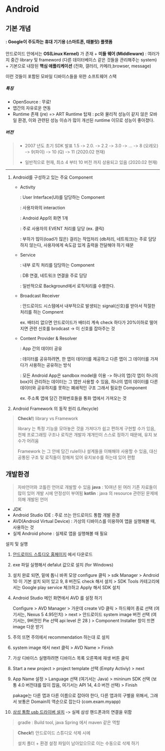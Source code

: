 # Android

## 기본 개념

#### : Google이 주도하는 휴대 기기용 (스마트폰, 태블릿) 플랫폼

안드로이드 안에서는 **OS(Linux Kernel)** 가 존재
                       +
**미들 웨어 (Middleware)** : 여러가지 중간 library 및 frameword (다른 데이터베이스 같은 것들을 관리해주는 system)
                       +
기본으로 내장된 **핵심 애플리케이션** (전화, 갤러리, 카메라,browser, message)

이런 것들이 포함된 모바일 디바이스들을 위한 소프트웨어 스택

##### 특징

* OpenSource : 무료!
* 앱간의 자유로운 연동
* Runtime 존재 (jre) => ART Runtime 탑재 : pc와 물리적 성능이 같지 않은 모바일 환경, 이와 관련된 성능 이슈가 많이 개선된 runtime 이므로 성능이 좋아졌다.

##### 버전

> * 2007 년도 초기 SDK 발표
>   1.5 -> 2.0. -> 2.2 -> 3.0 -> ... -> 8 (오레오) -> 9(파이) -> 10 (Q) -> 11 (2020.02 현재)
>
> * 일반적으로 현재, 최소 4 부터 10 버전 까지 상용되고 있음 (2020.02 현재)



---



1. Android를 구성하고 있는 주요 Component
   * Activity

     : User Interface(UI)를 담당하는 Component 

     : 사용자와의 interaction

     : Android App의 화면 1개

     : 주로 사용자의 EVENT 처리를 담당 (ex. 클릭)

     : 부하가 많이(load가 많은) 걸리는 작업처리 (db처리, 네트워크)는 주로 담당하지 않는다, 사용자에게 속도감 있게 출력을 전달해야 하기 때문

   * Service

     : 내부 로직 처리를 담당하는 Component

     : DB 연결, 네트워크 연결을 주로 담당

     : 일반적으로 Background에서 로직처리를 수행한다.

   * Broadcast Receiver

     : 안드로이드 시스템에서 내부적으로 발생되는 signal(신호)를 받아서 적절한 처리를 하는 Compnent 

     ex. 배터리 없으면 안드로이드가 배터리 계속 check 하다가 20%이하로 떨어지면 관련 신호를 brodcast -> 이 신호를 잡아주는 것

   * Content Provider & Resolver

     :  App 간의 데이터 공유

     : 데이터를 공유하려면, 한 앱이 데이터를 제공하고 다른 앱이 그 데이터를 가져다가 사용하는 공유하는 방식

     : 모든 Android App은 sandbox model을 이용 -> 하나의 앱(각 앱이 하나의 box)이 관리하는 데이터는 그 앱만 사용할 수 있음, 하나의 앱의 데이터를 다른 데이터와 공유하지를 못하는 폐쇄적인 구조 그래서 필요한 Component

     ex. 주소록 앱에 담긴 전화번호들을 통화 앱에서 가져오는 것

     

2. Android Framework 의 동작 원리 (Lifecycle)

   

> **Check!**)  library vs Framework
>
> library 는 특정 기능을  모아놓은 것을 가져다가 쉽고 편하게 구현할 수가 있음, 전체 프로그래밍 구조나 로직은 개발자 걔개인이 스스로 정하기 때문에, 유지 보수가 어려움
>
> Framework 는 그 안에 담긴 rule이나 설계들을 이해해야 사용할 수 있음, 대신 공통된 구조 및 로직들이 정해져 있어 유지보수를 하는데 있어 편함

## 개발환경

> 자바언어와 코틀린 언어로 개발할 수 있음
> **java** : 10여년 된 여러 기존 자료들이 많이 있어 개발 시에 안정성이 부여됨
> **kotlin** : java 의 resource 관련된 문제에 의해 개발된 언어

* JDK
* Android Studio IDE : 주로 쓰는 안드로이드 통합 개발 환경
* AVD(Android Virtual Device) : 가상의 디바이스를 이용하여 앱을 실행해볼 때, 사용하는 것
* 실제 Android phone : 실제로 앱을 실행해볼 때 필요

설치 및 실행

1. [안드로이드 스튜디오 홈페이지](https://developer.android.com/studio) 에서 다운로드

2. exe 파일 실행해서 defalut 값으로 설치 (for Windows)

3. 설치 완료 되면, 밑에 톱니 바퀴 모양 configure 클릭 > sdk Manager > Android 10 이 기본 설치 되어 있고 9, 8 버전도 check 해서 설치 > SDK Tools 카테고리에서는 Google play service 체크하고 Apply 해서 SDK 설치

4. Android Studio 메인 화면에서 AVD 를 설정 하기

   Configure > AVD Manager > 가운데 create VD 클릭 > 하드웨어 종료 선택 (여기서는, Nexus 5 4.95인치) > next > 안드로이드 system image 버전 선택 (여기서는, 9버전인 Pie 선택 api level 은 28 ) > Component Installer 창이 뜨면 image 다운 받기 

5. 주의 뜨면 주의에서 recommendation 하는대 로 설치

6. system image 에서 next 클릭 > AVD Name >  Finish

7. 가상 디바이스 실행하려면 디바이스 목록 오른쪽에 재생 버튼 클릭 

8. Start a new project > project template 선택 (Empty Activiy) > next

9. App Name 설정 > Language 선택 (여기서는 Java) > mininum SDK 선택 (보통 4.0 버전대를 많이 잡음, 여기서는 API 14, 4.0 버전 선택) > Finish

   pakage는 다른 앱과 다른 이름으로 잡아야 한다, 다른 앱과의 구별을 위해서, 그래서 보통은 Domain의 역순으로 잡는다 (com.exam.myapp)

10. [삼성 통합 usb 드라이버 설치](http://local.sec.samsung.com/comLocal/support/down/kies_main.do?kind=usb) -> 실제 삼성 핸드폰과의 연결을 위함

> gradle : Build tool, java Spring 에서 maven 같은 역할

> **Check!**) 안드로이드 스튜디오 삭제 시에 
>
> 설치 폴더 + 환경 설정 파일이 남아있으므로 이는 수동으로 삭제 하기

